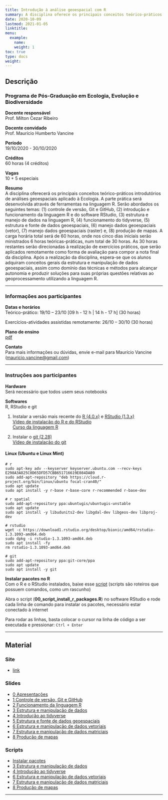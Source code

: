 ```yaml
---
title: Introdução à análise geoespacial com R
summary: A disciplina oferece os principais conceitos teórico-práticos introdutórios de análises geoespaciais aplicado à Ecologia
date: 2020-10-09
lastmod: 2021-01-05
linktitle:
menu:
  example:
    name: 
    weight: 1
toc: true
type: docs
weight: 
---
```


## Descrição

### Programa de Pós-Graduação em Ecologia, Evolução e Biodiversidade

**Docente responsável**  
Prof. Milton Cezar Ribeiro

**Docente convidado**  
Prof. Maurício Humberto Vancine

**Período**  
19/10/2020 - 30/10/2020

**Créditos**  
60 horas (4 créditos)

**Vagas**  
10 + 5 especiais

**Resumo**  
A disciplina oferecerá os principais conceitos teórico-práticos introdutórios de análises geoespaciais aplicado à Ecologia. A parte prática será desenvolvida através de ferramentas na linguagem R. Serão abordados os seguintes temas: (1) controle de versão, Git e GitHub, (2) introdução e funcionamento da linguagem R e do software RStudio, (3) estrutura e manejo de dados na linguagem R, (4) funcionamento do tidyverse, (5) estrutura e fonte de dados geoespaciais, (6) manejo dados geoespaciais (vetor), (7) manejo dados geoespaciais (raster) e, (8) produção de mapas. A carga horária total será de 60 horas, onde nos cinco dias iniciais serão ministrados 6 horas teóricas-práticas, num total de 30 horas. As 30 horas restantes serão direcionadas à realização de exercícios práticos, que serão aplicados remotamente como forma de avaliação para compor a nota final da disciplina. Após a realização da disciplina, espera-se que os alunos adquiram conceitos gerais da estrutura e manipulação de dados geoespaciais, assim como domínio das técnicas e métodos para alcançar autonomia e produzir soluções para suas próprias questões relativas ao geoprocessamento utilizando a linguagem R.

---

### Informações aos participantes

**Datas e horários**  
Teórico-prático: 19/10 – 23/10 [09 h - 12 h | 14 h - 17 h] (30 horas)

Exercícios-atividades assistidas remotamente: 26/10 – 30/10 (30 horas)

**Plano de ensino**   
[pdf](https://github.com/mauriciovancine/disciplina-analise-geoespacial-r/blob/master/00_plano_ensino/plano_ensino_analise_geoespacial_r.pdf)

**Contato**  
Para mais informações ou dúvidas, envie e-mail para Maurício Vancine (mauricio.vancine@gmail.com)

---

### Instruções aos participantes

**Hardware**  
Será necessário que todos usem seus notebooks

**Softwares**<br>
R, RStudio e git  

1. Instalar a versão mais recente do [R (4.0.x)](https://www.r-project.org) e [RStudio (1.3.x)](https://www.rstudio.com)  
   [Vídeo de instalação do R e do RStudio](https://youtu.be/l1bWvZMNMCM)  
   [Curso da linguagem R](https://www.youtube.com/playlist?list=PLucm8g_ezqNq0RMHvzZ8M32xhopFhmsr6)

   

2. Instalar o [git (2.28)](https://git-scm.com/downloads)<br>
   [Vídeo de instalação do git](https://youtu.be/QSfHNEiBd2k)  

#### Linux (Ubuntu e Linux Mint)

```
# r
sudo apt-key adv --keyserver keyserver.ubuntu.com --recv-keys E298A3A825C0D65DFD57CBB651716619E084DAB9
sudo add-apt-repository "deb https://cloud.r-project.org/bin/linux/ubuntu focal-cran40/"
sudo apt update
sudo apt install -y r-base r-base-core r-recommended r-base-dev

# r spatial
sudo add-apt-repository ppa:ubuntugis/ubuntugis-unstable
sudo apt update
sudo apt install -y libudunits2-dev libgdal-dev libgeos-dev libproj-dev

# rstudio
wget -c https://download1.rstudio.org/desktop/bionic/amd64/rstudio-1.3.1093-amd64.deb
sudo dpkg -i rstudio-1.3.1093-amd64.deb
sudo apt install -fy
rm rstudio-1.3.1093-amd64.deb

# git
sudo add-apt-repository ppa:git-core/ppa 
sudo apt update
sudo apt install -y git

```

**Instalar pacotes no R**  
Com o R e o RStudio instalados, baixe esse [script](https://github.com/mauriciovancine/disciplina-analise-geoespacial-r/blob/master/02_scripts/00_script_install_packages.R) (scripts são roteiros que possuem comandos, como um rascunho)

Abra o script (**00_script_install_r_packages.R**) no software RStudio e rode cada linha de comando para instalar os pacotes, necessário estar conectado à internet

Para rodar as linhas, basta colocar o cursor na linha de código a ser executada e pressionar: `Ctrl + Enter`

---

## Material

### Site
- [link](https://mauriciovancine.github.io/disciplina-analise-geoespacial-r/)

### Slides

- [0 Apresentações](https://mauriciovancine.github.io/disciplina-analise-geoespacial-r/01_aulas/00_pres_intro_geocomp_r.html)
- [1 Controle de versão, Git e GitHub](https://mauriciovancine.github.io/disciplina-analise-geoespacial-r/01_aulas/01_pres_intro_geocomp_r.html)
- [2 Funcionamento da linguagem R](https://mauriciovancine.github.io/disciplina-analise-geoespacial-r/01_aulas/02_pres_intro_geocomp_r.html)
- [3 Estrutura e manipulação de dados](https://mauriciovancine.github.io/disciplina-analise-geoespacial-r/01_aulas/03_pres_intro_geocomp_r.html)
- [4 Introdução ao tidyverse](https://mauriciovancine.github.io/disciplina-analise-geoespacial-r/01_aulas/04_pres_intro_geocomp_r.html)
- [5 Estrutura e fonte de dados geoespaciais](https://mauriciovancine.github.io/disciplina-analise-geoespacial-r/01_aulas/05_pres_intro_geocomp_r.html)
- [6 Estrutura e manipulação de dados vetoriais](https://mauriciovancine.github.io/disciplina-analise-geoespacial-r/01_aulas/06_pres_intro_geocomp_r.html)
- [7 Estrutura e manipulação de dados matriciais](https://mauriciovancine.github.io/disciplina-analise-geoespacial-r/01_aulas/07_pres_intro_geocomp_r.html)
- [8 Produção de mapas](https://mauriciovancine.github.io/disciplina-analise-geoespacial-r/01_aulas/08_pres_intro_geocomp_r.html)

### Scripts

- [Instalar pacotes](https://github.com/mauriciovancine/disciplina-analise-geoespacial-r/blob/master/02_scripts/00_script_install_packages.R)
- [3 Estrutura e manipulação de dados](https://github.com/mauriciovancine/disciplina-analise-geoespacial-r/blob/master/02_scripts/03_script_intro_geocomp_r.R)
- [4 Introdução ao tidyverse](https://github.com/mauriciovancine/disciplina-analise-geoespacial-r/blob/master/02_scripts/04_script_intro_geocomp_r.R)
- [6 Estrutura e manipulação de dados vetoriais](https://github.com/mauriciovancine/disciplina-analise-geoespacial-r/blob/master/02_scripts/06_script_intro_geocomp_r.R)
- [7 Estrutura e manipulação de dados matriciais](https://github.com/mauriciovancine/disciplina-analise-geoespacial-r/blob/master/02_scripts/07_script_intro_geocomp_r.R)
- [8 Produção de mapas](https://github.com/mauriciovancine/disciplina-analise-geoespacial-r/blob/master/02_scripts/08_script_intro_geocomp_r.R)

---
